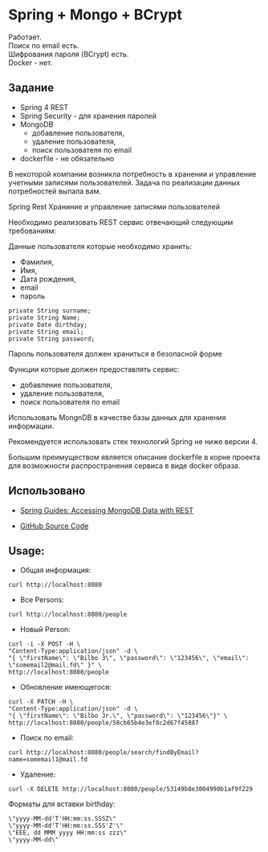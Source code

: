 # Spring + Mongo + BCrypt 

Работает.  
Поиск по email есть.  
Шифрования пароля (BCrypt) есть.  
Docker - нет. 
  
## Задание

- Spring 4 REST
- Spring Security - для хранения паролей
- MongoDB
    - добавление пользователя, 
    - удаление пользователя, 
    - поиск пользователя по email
- dockerfile - не обязательно

В некоторой компании возникла потребность в хранении и управление учетными 
записями пользователей. Задача по реализации данных потребностей выпала вам.

Spring Rest Храниние и управление записями пользователей

Необходимо реализовать REST сервис отвечающий следующим требованиям:

Данные пользователя которые необходимо хранить:
  
- Фамилия, 
- Имя, 
- Дата рождения, 
- email 
- пароль

```
private String surname;
private String Name;
private Date dirthday;
private String email;
private String password;
```

Пароль пользователя должен храниться в безопасной форме

Функции которые должен предоставлять сервис:
- добавление пользователя, 
- удаление пользователя, 
- поиск пользователя по email

Использовать MongnDB в качестве базы данных для хранения информации.

Рекомендуется использовать стек технологий Spring не ниже версии 4.

Большим преимуществом является описание dockerfile в корне проекта для возможности распространения сервиса в виде docker образа.

## Использовано

- [Spring Guides: Accessing MongoDB Data with REST](https://spring.io/guides/gs/accessing-mongodb-data-rest/)

- [GitHub Source Code](https://github.com/spring-guides/gs-accessing-mongodb-data-rest.git)

## Usage:

- Общая информация:
```
curl http://localhost:8080
```

- Все Persons:
```
curl http://localhost:8080/people
```

- Новый Person:   
```
curl -i -X POST -H \
"Content-Type:application/json" -d \
"{ \"firstName\": \"Bilbo 3\", \"password\": \"123456\", \"email\": \"somemail2@mail.fd\" }" \
http://localhost:8080/people
```

- Обновление имеющегося:
```
curl -X PATCH -H \
"Content-Type:application/json" -d \
"{ \"firstName\": \"Bilbo Jr.\", \"password\": \"123456\"}" \
http://localhost:8080/people/58cb65b4e3ef8c2d67f45887
```

- Поиск по email:
```
curl http://localhost:8080/people/search/findByEmail?name=somemail1@mail.fd
```

- Удаление:
```
curl -X DELETE http://localhost:8080/people/53149b8e3004990b1af9f229
```

Форматы для вставки birthday: 

```
\"yyyy-MM-dd'T'HH:mm:ss.SSSZ\"
\"yyyy-MM-dd'T'HH:mm:ss.SSS'Z'\" 
\"EEE, dd MMM yyyy HH:mm:ss zzz\" 
\"yyyy-MM-dd\"
```